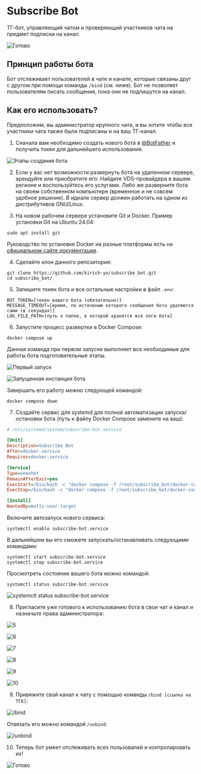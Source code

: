 # Subscribe Bot

ТГ-бот, управляющий чатом и проверяющий участников чата на предмет подписки на канал.

![Готово](https://github.com/kirich-yo/subscribe_bot/blob/main/assets/images/13.jpg)

## Принцип работы бота

Бот отслеживает пользователей в чате и канале, которые связаны друг с другом при помощи команды `/bind` (см. ниже). Бот не позволяет пользователям писать сообщения, пока они не подпишутся на канал.

## Как его использовать?

Предположим, вы администратор крупного чата, и вы хотите чтобы все участники чата также были подписаны и на ваш ТГ-канал. 

1. Сначала вам необходимо создать нового бота в [@BotFather](https://t.me/BotFather) и получить токен для дальнейшего использования.

![Этапы создания бота](https://github.com/kirich-yo/subscribe_bot/blob/main/assets/images/1.png)

2. Если у вас нет возможности развернуть бота на удаленном сервере, арендуйте или приобретите его. Найдите VDS-провайдера в вашем регионе и воспользуйтесь его услугами. Либо же разверните бота на своем собственном компьютере (временное и не совсем удобное решение). В идеале сервер должен работать на одном из дистрибутивов GNU/Linux.

3. На новом рабочем сервере установите Git и Docker.
Пример установки Git на Ubuntu 24.04:
```
sudo apt install git
```
Руководство по установке Docker на разные платформы есть на [официальном сайте документации](https://docs.docker.com/engine/install/).

4. Сделайте клон данного репозитория:
```
git clone https://github.com/kirich-yo/subscribe_bot.git
cd subscribe_bot/
```

5. Запишите токен бота и все остальные настройки в файл `.env`:
```
BOT_TOKEN=[токен вашего бота (обязательно)]
MESSAGE_TIMEOUT=[время, по истечению которого сообщения бота удаляются сами (в секундах)]
LOG_FILE_PATH=[путь к папке, в которой хранятся все логи бота]
```

6. Запустите процесс развертки в Docker Compose:
```
docker compose up
```
Данная команда при первом запуске выполняет все необходимые для работы бота подготовительные этапы.

![Первый запуск](https://github.com/kirich-yo/subscribe_bot/blob/main/assets/images/2.jpg)

![Запущенная инстанция бота](https://github.com/kirich-yo/subscribe_bot/blob/main/assets/images/3.jpg)

Завершить его работу можно следующей командой:
```
docker compose down
```

7. Создайте сервис для systemd для полной автоматизации запуска/остановки бота (путь к файлу Docker Compose замените на ваш):
```ini
# /etc/systemd/system/subscribe-bot.service

[Unit]
Description=Subscribe Bot
After=docker.service
Requires=docker.service

[Service]
Type=oneshot
RemainAfterExit=yes
ExecStart=/bin/bash -c "docker compose -f /root/subscribe_bot/docker-compose.yml up --detach"
ExecStop=/bin/bash -c "docker compose -f /root/subscribe_bot/docker-compose.yml stop"

[Install]
WantedBy=multi-user.target
```
Включите автозапуск нового сервиса:
```
systemctl enable subscribe-bot.service
```
В дальнейшем вы его сможете запускать/останавливать следующими командами:
```
systemctl start subscribe-bot.service
systemctl stop subscribe-bot.service
```
Просмотреть состояние вашего бота можно командой:
```
systemctl status subscribe-bot.service
```
![systemctl status subscribe-bot.service](https://github.com/kirich-yo/subscribe_bot/blob/main/assets/images/4.jpg)

8. Пригласите уже готового к использованию бота в свои чат и канал и назначьте права администратора:

![5](https://github.com/kirich-yo/subscribe_bot/blob/main/assets/images/5.jpg)

![6](https://github.com/kirich-yo/subscribe_bot/blob/main/assets/images/6.jpg)

![7](https://github.com/kirich-yo/subscribe_bot/blob/main/assets/images/7.jpg)

![8](https://github.com/kirich-yo/subscribe_bot/blob/main/assets/images/8.jpg)

![9](https://github.com/kirich-yo/subscribe_bot/blob/main/assets/images/9.jpg)

![10](https://github.com/kirich-yo/subscribe_bot/blob/main/assets/images/10.jpg)

9. Привяжите свой канал к чату с помощью команды `/bind [ссылка на ТГК]`:

![/bind](https://github.com/kirich-yo/subscribe_bot/blob/main/assets/images/11.jpg)

Отвязать его можно командой `/unbind`:

![/unbind](https://github.com/kirich-yo/subscribe_bot/blob/main/assets/images/12.jpg)

10. Теперь бот умеет отслеживать всех пользовалей и контролировать их!

![Готово](https://github.com/kirich-yo/subscribe_bot/blob/main/assets/images/13.jpg)
